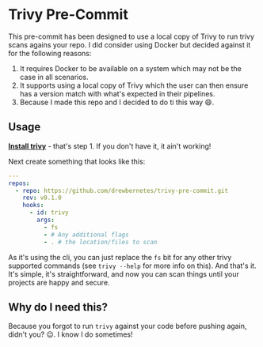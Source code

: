 # Trivy Pre-Commit

This pre-commit has been designed to use a local copy of Trivy to run trivy scans agains your repo.
I did consider using Docker but decided against it for the following reasons:

1. It requires Docker to be available on a system which may not be the case in all scenarios.
2. It supports using a local copy of Trivy which the user can then ensure has a version match with what's expected in their pipelines.
3. Because I made this repo and I decided to do ti this way :smile:.

## Usage
**[Install trivy](https://github.com/aquasecurity/trivy/releases)** - that's step 1. If you don't have it, it ain't working!

Next create something that looks like this:

```yaml
---
repos:
  - repo: https://github.com/drewbernetes/trivy-pre-commit.git
    rev: v0.1.0
    hooks:
      - id: trivy
        args:
          - fs
          - # Any additional flags
          - . # the location/files to scan
```

As it's using the cli, you can just replace the `fs` bit for any other trivy supported commands (see `trivy --help` for more info on this).
And that's it. It's simple, it's straightforward, and now you can scan things until your projects are happy and secure.

## Why do I need this?

Because you forgot to run `trivy` against your code before pushing again, didn't you? :wink:. I know I do sometimes!
